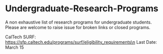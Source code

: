 # Undergraduate-Research-Programs
A non exhaustive list of research programs for undergraduate students. Please are welcome to raise issue for broken links or closed programs.

CalTech SURF: https://sfp.caltech.edu/programs/surf/eligibility_requirements\n
Last Date: March 15



